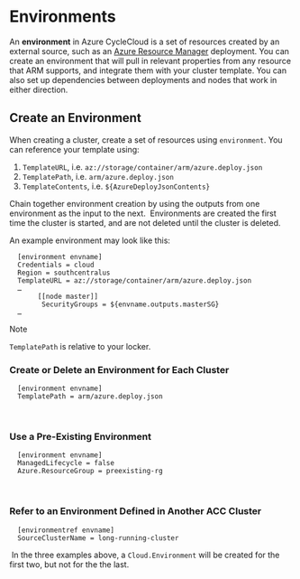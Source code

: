 # Environments

An **environment** in Azure CycleCloud is a set of resources created by an external source, such as an [Azure Resource Manager](https://docs.microsoft.com/en-us/azure/azure-resource-manager/resource-group-overview) deployment. ​You can create an environment that will pull in relevant properties from any resource that ARM supports, and integrate them with your cluster template. You can also set up dependencies between deployments and nodes that work in either direction.

## Create an Environment

When creating a cluster, create a set of resources using `environment`. You can reference your template using:

1. `TemplateURL`, i.e. `az://storage/container/arm/azure.deploy.json​`
2. `TemplatePath`, i.e. `arm/azure.deploy.json​`
3. `TemplateContents`, i.e. `${AzureDeployJsonContents}​`

Chain together environment creation by using the outputs from one environment as the input to the next. 
Environments are created the first time the cluster is started, and are not deleted until the cluster is deleted.

An example environment may look like this:

      [environment envname]​
      Credentials = cloud​
      Region = southcentralus​
      TemplateURL = az://storage/container/arm/azure.deploy.json​
      …​
           [[node master]]​
            SecurityGroups = ${envname.outputs.masterSG}​
      …

> [!NOTE]
> `TemplatePath` is relative to your locker.

### Create or Delete an Environment for Each Cluster

      [environment envname]​
      TemplatePath = arm/azure.deploy.json​
​
### Use a Pre-Existing Environment

      [environment envname]​
      ManagedLifecycle = false​
      Azure.ResourceGroup = preexisting-rg​
​
### Refer to an Environment Defined in Another ACC Cluster

      [environmentref envname]​
      SourceClusterName = long-running-cluster​
​
In the three examples above, a `Cloud.Environment` will be created for the first two, but not for the the last.​
